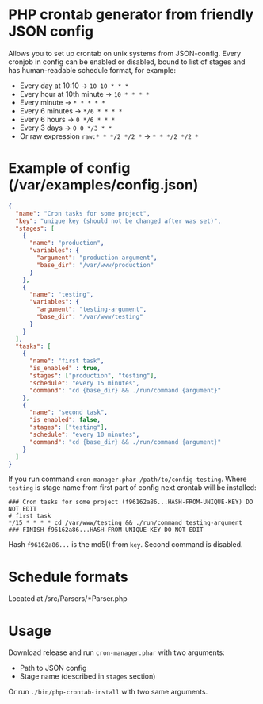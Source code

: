 # PHP crontab generator from friendly JSON config

Allows you to set up crontab on unix systems from JSON-config. Every cronjob in config can be enabled or disabled,
bound to list of stages and has human-readable schedule format, for example:

* Every day at 10:10 → `10 10 * * *`
* Every hour at 10th minute → `10 * * * *`
* Every minute → `* * * * *`
* Every 6 minutes → `*/6 * * * *`
* Every 6 hours → `0 */6 * * *`
* Every 3 days → `0 0 */3 * *`
* Or raw expression `raw:* * */2 */2 *` → `* * */2 */2 *`

# Example of config (/var/examples/config.json)

```json
{
  "name": "Cron tasks for some project",
  "key": "unique key (should not be changed after was set)",
  "stages": [
    {
      "name": "production",
      "variables": {
        "argument": "production-argument",
        "base_dir": "/var/www/production"
      }
    },
    {
      "name": "testing",
      "variables": {
        "argument": "testing-argument",
        "base_dir": "/var/www/testing"
      }
    }
  ],
  "tasks": [
    {
      "name": "first task",
      "is_enabled" : true,
      "stages": ["production", "testing"],
      "schedule": "every 15 minutes",
      "command": "cd {base_dir} && ./run/command {argument}"
    },
    {
      "name": "second task",
      "is_enabled": false,
      "stages": ["testing"],
      "schedule": "every 10 minutes",
      "command": "cd {base_dir} && ./run/command {argument}"
    }
  ]
}
```

If you run command ```cron-manager.phar /path/to/config testing```. Where `testing` is stage name from first 
part of config next crontab will be installed:

```text
### Cron tasks for some project (f96162a86...HASH-FROM-UNIQUE-KEY) DO NOT EDIT
# first task
*/15 * * * * cd /var/www/testing && ./run/command testing-argument
### FINISH f96162a86...HASH-FROM-UNIQUE-KEY DO NOT EDIT
```

Hash ``f96162a86...`` is the md5() from `key`. Second command is disabled.

# Schedule formats

Located at /src/Parsers/*Parser.php

# Usage

Download release and run `cron-manager.phar` with two arguments:
* Path to JSON config
* Stage name (described in `stages` section)

Or run `./bin/php-crontab-install` with two same arguments.
